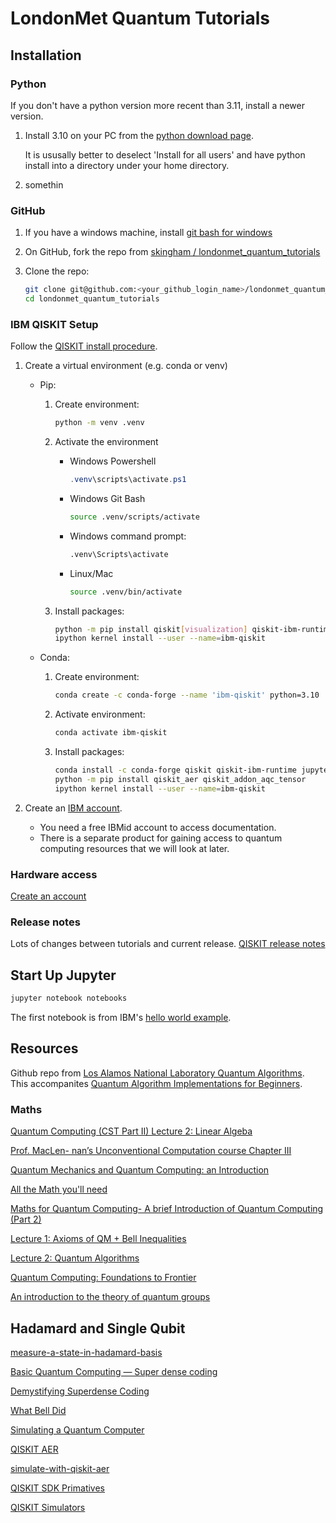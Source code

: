 # LondonMet Quantum Tutorials

## Installation

### Python

If you don't have a python version more recent than 3.11, install a newer version.

1. Install 3.10 on your PC from the [python download page](https://www.python.org/downloads/).

    It is ususally better to deselect 'Install for all users' and have python install into a directory under your home directory.

1. somethin

### GitHub

1. If you have a windows machine, install [git bash for windows](https://dscho.github.io/git-for-windows.github.io/)

1. On GitHub, fork the repo from [skingham / londonmet_quantum_tutorials](https://github.com/skingham/londonmet_quantum_tutorials)

1. Clone the repo:

    ```sh
    git clone git@github.com:<your_github_login_name>/londonmet_quantum_tutorials.git
    cd londonmet_quantum_tutorials
    ```


### IBM QISKIT Setup

Follow the [QISKIT install procedure](https://quantum.cloud.ibm.com/docs/en/guides/install-qiskit).

1. Create a virtual environment (e.g. conda or venv)
    * Pip:
        1. Create environment:

            ```sh
            python -m venv .venv
            ```

        1. Activate the environment
            * Windows Powershell

                ```powershell
                .venv\scripts\activate.ps1
                ```

            * Windows Git Bash

                ```sh
                source .venv/scripts/activate
                ```

            * Windows command prompt:

                ```sh
                .venv\Scripts\activate
                ```

            * Linux/Mac

                ```sh
                source .venv/bin/activate
                ```

        1. Install packages:

            ```sh
            python -m pip install qiskit[visualization] qiskit-ibm-runtime qiskit_aer qiskit_addon_aqc_tensor jupyter tweedledum qiskit-algorithms
            ipython kernel install --user --name=ibm-qiskit
            ```

    * Conda:
        1. Create environment:

            ```sh
            conda create -c conda-forge --name 'ibm-qiskit' python=3.10
            ```

        1. Activate environment:

            ```sh
            conda activate ibm-qiskit
            ```

        1. Install packages:

            ```sh
            conda install -c conda-forge qiskit qiskit-ibm-runtime jupyter seaborn pydot pylatexenc wrapt rich tweedledum qiskit-algorithms
            python -m pip install qiskit_aer qiskit_addon_aqc_tensor 
            ipython kernel install --user --name=ibm-qiskit
            ```

1. Create an [IBM account](https://www.ibm.com/account/reg/us-en/signup?formid=urx-19776).
    * You need a free IBMid account to access documentation.
    * There is a separate product for gaining access to quantum computing resources that we will look at later.

### Hardware access

[Create an account](https://)

### Release notes

Lots of changes between tutorials and current release.  [QISKIT release notes](https://docs.quantum.ibm.com/api/qiskit/release-notes)

## Start Up Jupyter

```sh
jupyter notebook notebooks
```

The first notebook is from IBM's [hello world example](https://docs.quantum.ibm.com/guides/hello-world).

## Resources

Github repo from [Los Alamos National Laboratory Quantum Algorithms](https://github.com/lanl/quantum_algorithms).  
This accompanites [Quantum Algorithm Implementations for Beginners](https://doi.org/10.1145/3517340).



### Maths

[Quantum Computing (CST Part II) Lecture 2: Linear Algeba](https://www.cl.cam.ac.uk/teaching/1920/QuantComp/Quantum_Computing_Lecture_2.pdf)

[Prof. MacLen- nan’s Unconventional Computation course Chapter III](https://web.eecs.utk.edu/~bmaclenn/Classes/494-594-UC-F13/handouts/LNUC-III.A.pdf)

[Quantum Mechanics and Quantum Computing: an Introduction](http://www.macs.hw.ac.uk/~des/qcnotesaims17.pdf)

[All the Math you'll need](https://www.intoquantum.pub/p/all-the-math-that-you-need-to-start-312)

[Maths for Quantum Computing- A brief Introduction of Quantum Computing (Part 2)](https://kakashi007.medium.com/maths-for-quantum-computing-a-brief-introduction-of-quantum-computing-part-2-4322c1ab140d)

[Lecture 1: Axioms of QM + Bell Inequalities](https://people.eecs.berkeley.edu/~vazirani/s09quantum/notes/lecture1.pdf)

[Lecture 2: Quantum Algorithms](https://people.eecs.berkeley.edu/~vazirani/s09quantum/notes/lecture2.pdf)

[Quantum Computing: Foundations to Frontier](https://www.henryyuen.net/fall2019/scribe1-2.pdf)

[An introduction to the theory of quantum groups](https://dc.ewu.edu/cgi/viewcontent.cgi?params=/context/theses/article/1035/&path_info=Ryan_Downie_Final_Thesis_Spring_2012.pdf)

## Hadamard and Single Qubit

[measure-a-state-in-hadamard-basis](https://quantumcomputing.stackexchange.com/questions/17798/measure-a-state-in-hadamard-basis)

[Basic Quantum Computing — Super dense coding](https://medium.com/@charlie.thomas_94667/basic-quantum-computing-super-dense-coding-279eeaf233d8)

[Demystifying Superdense Coding](https://medium.com/qiskit/demystifying-superdense-coding-41d46401910e)

[](https://www.monoidal.net/papers/tutorialqpl-1.pdf)

[What Bell Did](https://arxiv.org/pdf/1408.1826)

[Simulating a Quantum Computer](https://medium.com/data-science/simulating-a-quantum-computer-with-qiskit-46eb73f78394)

[QISKIT AER](https://github.com/Qiskit/qiskit-aer)

[simulate-with-qiskit-aer](https://docs.quantum.ibm.com/guides/simulate-with-qiskit-aer)

[QISKIT SDK Primatives](https://docs.quantum.ibm.com/guides/simulate-with-qiskit-sdk-primitives)

[QISKIT Simulators](https://qiskit.github.io/qiskit-aer/tutorials/1_aersimulator.html)
